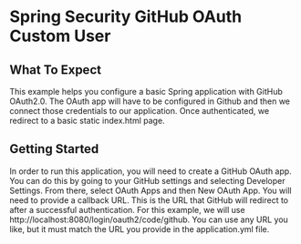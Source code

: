# Spring Security GitHub OAuth Custom User

## What To Expect
This example helps you configure a basic Spring application with GitHub OAuth2.0. The OAuth app will have to be configured in Github and then we connect those credentials to our application. Once authenticated, we redirect to a basic static index.html page.

## Getting Started
In order to run this application, you will need to create a GitHub OAuth app. You can do this by going to your GitHub settings and selecting Developer Settings. From there, select OAuth Apps and then New OAuth App. You will need to provide a callback URL. This is the URL that GitHub will redirect to after a successful authentication. For this example, we will use http://localhost:8080/login/oauth2/code/github. You can use any URL you like, but it must match the URL you provide in the application.yml file.

